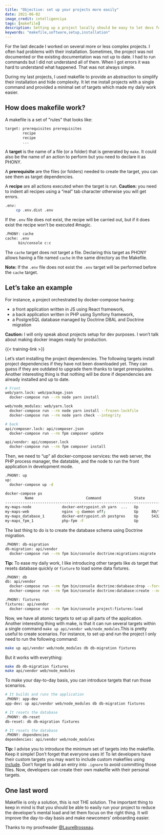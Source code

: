 ```yaml
---
title: "Objective: set up your projects more easily"
date: 2021-06-02
image_credit: intelligenciya
tags: [makefile]
description: Setting up a project locally should be easy to let devs focus on delivering value. Makefile can provide an abstraction to simplify their installation and hide the complexity.
keywords: "makefile,software,setup,installation"
---
```


For the last decade I worked on several more or less complex projects. I often had problems with their installation. Sometimes, the project was not documented or the existing documentation was not up to date. I had to run commands but I did not understand all of them. When I got errors it was hard to understand what happened. That was not always simple.

During my last projects, I used makefile to provide an abstraction to simplify their installation and hide complexity. It let me install projects with a single command and provided a minimal set of targets which made my daily work easier.

## How does makefile work?

A makefile is a set of "rules" that looks like:

```bash
target: prerequisites prerequisites
        recipe
        recipe
        ...
```

A **target** is the name of a file (or a folder) that is generated by `make`. It could also be the name of an action to perform but you need to declare it as PHONY.

A **prerequisite** are the files (or folders) needed to create the target, you can see them as target dependencies.

A **recipe** are all actions executed when the target is run. **Caution:** you need to indent all recipes using a “real” tab character otherwise you will get errors.

```bash
.env:
     cp .env.dist .env
```

If the `.env` file does not exist, the recipe will be carried out, but if it does exist the recipe won’t be executed #magic.

```bash
.PHONY: cache
cache: .env
      bin/console c:c
```

The `cache` target does not target a file. Declaring this target as PHONY allows having a file named `cache` in the same directory as the Makefile.

**Note:** If the `.env` file does not exist the `.env` target will be performed before the `cache` target.

## Let’s take an example

For instance, a project orchestrated by docker-compose having:
* a front application written in JS using React framework,
* a back application written in PHP using Symfony framework,
* a PostgreSQL database managed by Doctrine DBAL and Doctrine migration

**Caution:** I will only speak about projects setup for dev purposes. I won’t talk about making docker images ready for production.

{{< training-link >}}

Let’s start installing the project dependencies. The following targets install project dependencies if they have not been downloaded yet. They can guess if they are outdated to upgrade them thanks to target prerequisites. Another interesting thing is that nothing will be done if dependencies are already installed and up to date.

```bash
# Front
web/yarn.lock: web/package.json
  docker-compose run --rm node yarn install

web/node_modules: web/yarn.lock
  docker-compose run --rm node yarn install --frozen-lockfile
  docker-compose run --rm node yarn check --integrity

# back
api/composer.lock: api/composer.json
  docker-compose run --rm fpm composer update

api/vendor: api/composer.lock
  docker-compose run --rm fpm composer install

```

Then, we need to “up” all docker-compose services: the web server, the PHP process manager, the datatable, and the node to run the front application in development mode.

```bash
.PHONY: up
up:
  docker-compose up -d
```

```bash
docker-compose ps                                              
         Name                        Command               State                                     Ports                                   
---------------------------------------------------------------------------------------------------------------------------------------------                                                     
my-maps-node              docker-entrypoint.sh yarn  ...   Up                                                                                
my-maps-web               nginx -g daemon off;             Up      80/tcp                                                                    
my-maps_database_1        docker-entrypoint.sh postgres    Up      5432/tcp                                                                  
my-maps_fpm_1             php-fpm -F                       Up                                                                           
```

The last thing to do is to create the database schema using Doctrine migration.

```bash
.PHONY: db-migration
db-migration: api/vendor
  docker-compose run --rm fpm bin/console doctrine:migrations:migrate --no-interaction
```

**Tip:** To ease my daily work, I like introducing other targets like `db` target that resets database quickly or `fixture` to load some data fixtures.


```bash
.PHONY: db
db: api/vendor
  docker-compose run --rm fpm bin/console doctrine:database:drop --force --no-interaction
  docker-compose run --rm fpm bin/console doctrine:database:create --no-interaction

.PHONY: fixtures
fixtures: api/vendor
  docker-compose run --rm fpm bin/console project:fixtures:load
``` 

Now, we have all atomic targets to set up all parts of the application. Another interesting thing with make, is that it can run several targets within a single command `make up api/vendor web/node_modules`.This is pretty useful to create scenarios. For instance, to set up and run the project I only need to run the following command:

```bash
make up api/vendor web/node_modules db db-migration fixtures
```

But it works with everything:

```bash
make db db-migration fixtures
make api/vendor web/node_modules
```

To make your day-to-day basis, you can introduce targets that run those scenarios.

```bash
# It builds and runs the application
.PHONY: app-dev
app-dev: up api/vendor web/node_modules db db-migration fixtures

# It resets the database
.PHONY: db-reset
db-reset: db db-migration fixtures

# It resets the database
.PHONY: dependencies
dependencies: api/vendor web/node_modules
```

**Tip:** I advise you to introduce the minimum set of targets into the makefile. Keep it simple! Don’t forget that everyone uses it! To let developers have their custom targets you may want to include custom makefiles using [include](https://www.gnu.org/software/make/manual/html_node/Include.html). Don’t forget to add an entry into `.ignore` to avoid committing those files. Now, developers can create their own makefile with their personal targets.

## One last word

Makefile is only a solution, this is not THE solution. The important thing to keep in mind is that you should be able to easily run your project to reduce the developer’s mental load and let them focus on the right thing. It will improve the day-to-day basis and make newcomers’ onboarding easier.

Thanks to my proofreader [@LaureBrosseau](https://www.linkedin.com/in/laurebrosseau).
